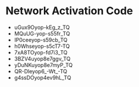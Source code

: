 # Network Activation Code
* uGux9Oyop-kEg_z_TQ
* MQuUG-yop-s55fr_TQ
* IP0ceeyop-s59cb_TQ
* h0Whseyop-s5cT7-TQ
* 7xA8TOyop-fd7i3_TQ
* 3BZV4uyop8e7ggv_TQ
* yDuNKuyop8e7myP_TQ
* QR-Dleyop6_-Wt_-TQ
* g4ssDOyop4ev9hL_TQ
